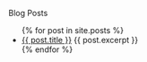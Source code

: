 

Blog Posts
<ul>
  {% for post in site.posts %}
    <li>
      <a href="learning_rust/{{ post.url }}">{{ post.title }}</a>
        {{ post.excerpt }}
    </li>
  {% endfor %}
</ul>
